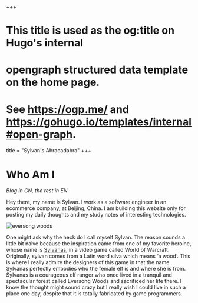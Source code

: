 +++
# This title is used as the og:title on Hugo's internal
# opengraph structured data template on the home page.
# See https://ogp.me/ and https://gohugo.io/templates/internal#open-graph.
title = "Sylvan's Abracadabra"
+++

# Who Am I

_Blog in CN, the rest in EN._

Hey there, my name is Sylvan. I work as a software engineer in an ecommerce company, at Beijing, China. I am building this website only for posting my daily thoughts and my study notes of interesting technologies.

![eversong woods](images/profile-eversong-woods.jpg)

One might ask why the heck do I call myself Sylvan. The reason sounds a little bit naive because the inspiration came from one of my favorite heroine, whose name is [Sylvanas](https://en.wikipedia.org/wiki/Sylvanas_Windrunner), in a video game called World of Warcraft. Originally, sylvan comes from a Latin word silva which means ‘a wood’. This is where I really admire the designers of this game in that the name Sylvanas perfectly embodies who the female elf is and where she is from. Sylvanas is a courageous elf ranger who once lived in a tranquil and spectacular forest called Eversong Woods and sacrificed her life there. I know the thought might sound crazy but I really wish I could live in such a place one day, despite that it is totally fabricated by game programmers.
